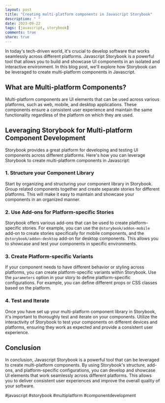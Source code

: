 ```yaml
---
layout: post
title: "Creating multi-platform components in Javascript Storybook"
description: " "
date: 2023-09-22
tags: [javascript, storybook]
comments: true
share: true
---
```


In today's tech-driven world, it's crucial to develop software that works seamlessly across different platforms. Javascript Storybook is a powerful tool that allows you to build and showcase UI components in an isolated and interactive environment. In this blog post, we'll explore how Storybook can be leveraged to create multi-platform components in Javascript.

## What are Multi-platform Components?

Multi-platform components are UI elements that can be used across various platforms, such as web, mobile, and desktop applications. These components ensure a consistent user experience and maintain the same functionality regardless of the platform on which they are used.

## Leveraging Storybook for Multi-platform Component Development

Storybook provides a great platform for developing and testing UI components across different platforms. Here's how you can leverage Storybook to create multi-platform components in Javascript:

### 1. Structure your Component Library

Start by organizing and structuring your component library in Storybook. Group related components together and create separate stories for different platforms. This will make it easy to maintain and showcase your components in an organized manner.

### 2. Use Add-ons for Platform-specific Stories

Storybook offers various add-ons that can be used to create platform-specific stories. For example, you can use the `@storybook/addon-mobile` add-on to create stories specifically for mobile components, and the `@storybook/addon-desktop` add-on for desktop components. This allows you to showcase and test your components in specific environments.

### 3. Create Platform-specific Variants

If your component needs to have different behavior or styling across platforms, you can create platform-specific variants within Storybook. Use the `parameters` option in your story to define platform-specific configurations. For example, you can define different props or CSS classes based on the platform.

### 4. Test and Iterate

Once you have set up your multi-platform component library in Storybook, it's important to thoroughly test and iterate on your components. Utilize the interactivity of Storybook to test your components on different devices and platforms, ensuring they work as expected and provide a consistent user experience.

## Conclusion

In conclusion, Javascript Storybook is a powerful tool that can be leveraged to create multi-platform components. By using Storybook's structure, add-ons, and platform-specific configurations, you can develop and showcase UI elements that work seamlessly across different platforms. This allows you to deliver consistent user experiences and improve the overall quality of your software.

#javascript #storybook #multiplatform #componentdevelopment